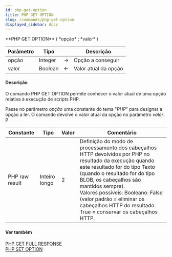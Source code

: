 ```yaml
---
id: php-get-option
title: PHP GET OPTION
slug: /commands/php-get-option
displayed_sidebar: docs
---
```


<!--REF #_command_.PHP GET OPTION.Syntax-->**PHP GET OPTION** ( *opção* ; *valor* )<!-- END REF-->
<!--REF #_command_.PHP GET OPTION.Params-->
| Parâmetro | Tipo |  | Descrição |
| --- | --- | --- | --- |
| opção | Integer | &rarr; | Opção a conseguir |
| valor | Boolean | &larr; | Valor atual da opção |

<!-- END REF-->

#### Descrição 

<!--REF #_command_.PHP GET OPTION.Summary-->O comando PHP GET OPTION permite conhecer o valor atual de uma opção relativa à execução de scripts PHP.<!-- END REF--> 

Passe no parâmetro *opção* uma constante do tema "*PHP*" para designar a opção a ler. O comando devolve o valor atual da opção no parâmetro *valor*. P

| Constante      | Tipo          | Valor | Comentário                                                                                                                                                                                                                                                                                                                                                         |
| -------------- | ------------- | ----- | ------------------------------------------------------------------------------------------------------------------------------------------------------------------------------------------------------------------------------------------------------------------------------------------------------------------------------------------------------------------ |
| PHP raw result | Inteiro longo | 2     | Definição do modo de processamento dos cabeçalhos HTTP devolvidos por PHP no resultado da execução quando este resultado for do tipo Texto (quando o resultado for do tipo BLOB, os cabeçalhos são mantidos sempre).<br/>Valores possíveis: Booleano: False (valor padrão = eliminar os cabeçalhos HTTP do resultado. True = conservar os cabeçalhos HTTP. |

#### Ver também 

[PHP GET FULL RESPONSE](php-get-full-response.md)  
[PHP SET OPTION](php-set-option.md)  